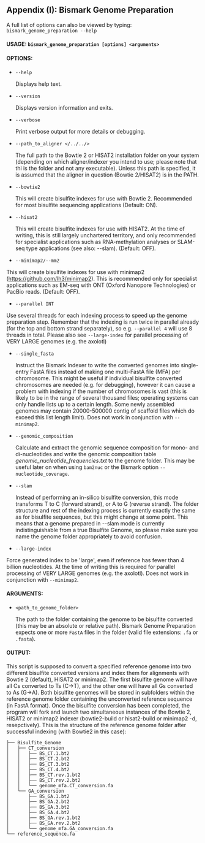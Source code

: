 ## Appendix (I): Bismark Genome Preparation

A full list of options can also be viewed by typing: `bismark_genome_preparation --help`

#### USAGE: `bismark_genome_preparation [options] <arguments>`

#### OPTIONS:

- `--help`

  Displays help text.

- `--version`

  Displays version information and exits.

- `--verbose`

  Print verbose output for more details or debugging.

- `--path_to_aligner </../../>`

  The full path to the Bowtie 2 or HISAT2 installation folder on your system (depending on which aligner/indexer you intend to use; please note that thi is the folder and not any executable). Unless this path is specified, it is assumed that the aligner in question (Bowtie 2/HISAT2) is in the PATH.

- `--bowtie2`

  This will create bisulfite indexes for use with Bowtie 2. Recommended for most bisulfite sequencing applications (Default: ON).

- `--hisat2`

  This will create bisulfite indexes for use with HISAT2. At the time of writing, this is still largely unchartered territory, and only recommended for specialist applications such as RNA-methylation analyses or SLAM-seq type applications (see also: --slam). (Default: OFF).

- `--minimap2/--mm2`

This will create bisulfite indexes for use with minimap2 (https://github.com/lh3/minimap2). This is recommended only for specialist applications such as EM-seq with ONT (Oxford Nanopore Technologies) or PacBio reads. (Default: OFF).

- `--parallel INT`

Use several threads for each indexing process to speed up the genome preparation step. Remember that the indexing is run twice in parallel already (for the top and bottom strand separately), so e.g. `--parallel 4` will use 8 threads in total. Please also see `--large-index` for parallel processing of VERY LARGE genomes (e.g. the axolotl)

- `--single_fasta`

  Instruct the Bismark Indexer to write the converted genomes into single-entry FastA files instead of making one multi-FastA file (MFA) per chromosome. This might be useful if individual bisulfite converted chromosomes are needed (e.g. for debugging), however it can cause a problem with indexing if the number of chromosomes is vast (this is likely to be in the range of several thousand files; operating systems can only handle lists up to a certain length. Some newly assembled genomes may contain 20000-500000 contig of scaffold files which do exceed this list length limit). Does not work in conjunction with `--minimap2`.

- `--genomic_composition`

  Calculate and extract the genomic sequence composition for mono- and di-nucleotides and write the genomic composition table _genomic_nucleotide_frequencies.txt_ to the genome folder. This may be useful later on when using `bam2nuc` or the Bismark option `--nucleotide_coverage`.

- `--slam`

  Instead of performing an in-silico bisulfite conversion, this mode transforms T to C (forward strand), or A to G (reverse strand). The folder structure and rest of the indexing process is currently exactly the same as for bisulfite sequences, but this might change at some point. This means that a genome prepared in --slam mode is currently indistinguishable from a true Bisulfite Genome, so please make sure you name the genome folder appropriately to avoid confusion.

- `--large-index`

Force generated index to be 'large', even if reference has fewer than 4 billion nucleotides. At the time of writing this is required for parallel processing of VERY LARGE genomes (e.g. the axolotl). Does not work in conjunction with `--minimap2`.

#### ARGUMENTS:

- `<path_to_genome_folder>`

  The path to the folder containing the genome to be bisulfite converted (this may be an absolute or relative path). Bismark Genome Preparation expects one or more `FastA` files in the folder (valid file extensions: `.fa` or `.fasta`).

#### OUTPUT:

This script is supposed to convert a specified reference genome into two different bisulfite converted versions and index them for alignments with Bowtie 2 (default), HISAT2 or minimap2. The first bisulfite genome will have all Cs converted to Ts (C->T), and the other one will have all Gs converted to As (G->A).
Both bisulfite genomes will be stored in subfolders within the reference genome folder containing the unconverted reference sequence (in FastA format). Once the bisulfite
conversion has been completed, the program will fork and launch two simultaneous instances of the Bowtie 2, HISAT2 or minimap2 indexer (bowtie2-build or hisat2-build or minimap2 -d, resepctively). This is the structure of the reference genome folder after successful indexing (with Bowtie2 in this case):

```
├── Bisulfite_Genome
│   ├── CT_conversion
│   │   ├── BS_CT.1.bt2
│   │   ├── BS_CT.2.bt2
│   │   ├── BS_CT.3.bt2
│   │   ├── BS_CT.4.bt2
│   │   ├── BS_CT.rev.1.bt2
│   │   ├── BS_CT.rev.2.bt2
│   │   └── genome_mfa.CT_conversion.fa
│   └── GA_conversion
│       ├── BS_GA.1.bt2
│       ├── BS_GA.2.bt2
│       ├── BS_GA.3.bt2
│       ├── BS_GA.4.bt2
│       ├── BS_GA.rev.1.bt2
│       ├── BS_GA.rev.2.bt2
│       └── genome_mfa.GA_conversion.fa
└── reference_sequence.fa
```
